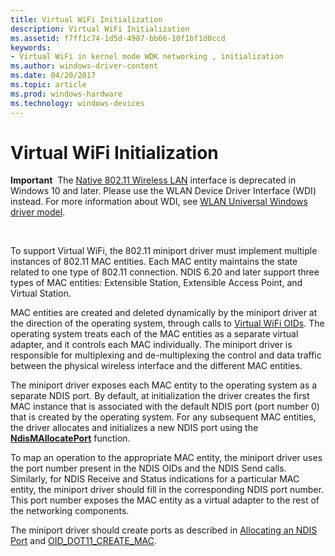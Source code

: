 ```yaml
---
title: Virtual WiFi Initialization
description: Virtual WiFi Initialization
ms.assetid: f7ff1c74-1d5d-4987-bb66-10f1bf1d0ccd
keywords:
- Virtual WiFi in kernel mode WDK networking , initialization
ms.author: windows-driver-content
ms.date: 04/20/2017
ms.topic: article
ms.prod: windows-hardware
ms.technology: windows-devices
---
```


# Virtual WiFi Initialization


**Important**  The [Native 802.11 Wireless LAN](native-802-11-wireless-lan4.md) interface is deprecated in Windows 10 and later. Please use the WLAN Device Driver Interface (WDI) instead. For more information about WDI, see [WLAN Universal Windows driver model](wifi-universal-driver-model.md).

 

To support Virtual WiFi, the 802.11 miniport driver must implement multiple instances of 802.11 MAC entities. Each MAC entity maintains the state related to one type of 802.11 connection. NDIS 6.20 and later support three types of MAC entities: Extensible Station, Extensible Access Point, and Virtual Station.

MAC entities are created and deleted dynamically by the miniport driver at the direction of the operating system, through calls to [Virtual WiFi OIDs](virtual-wifi-in-kernel-mode.md). The operating system treats each of the MAC entities as a separate virtual adapter, and it controls each MAC individually. The miniport driver is responsible for multiplexing and de-multiplexing the control and data traffic between the physical wireless interface and the different MAC entities.

The miniport driver exposes each MAC entity to the operating system as a separate NDIS port. By default, at initialization the driver creates the first MAC instance that is associated with the default NDIS port (port number 0) that is created by the operating system. For any subsequent MAC entities, the driver allocates and initializes a new NDIS port using the [**NdisMAllocatePort**](https://msdn.microsoft.com/library/windows/hardware/ff562779) function.

To map an operation to the appropriate MAC entity, the miniport driver uses the port number present in the NDIS OIDs and the NDIS Send calls. Similarly, for NDIS Receive and Status indications for a particular MAC entity, the miniport driver should fill in the corresponding NDIS port number. This port number exposes the MAC entity as a virtual adapter to the rest of the networking components.

The miniport driver should create ports as described in [Allocating an NDIS Port](allocating-an-ndis-port.md) and [OID\_DOT11\_CREATE\_MAC](https://msdn.microsoft.com/library/windows/hardware/ff569124).

 

 





